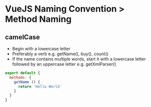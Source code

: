 # VueJS Naming Convention > Method Naming

## camelCase
- Begin with a lowercase letter
- Preferably a verb e.g. getName(), buy(), count()
- If the name contains multiple words, start it with a lowercase letter followed by an uppercase letter e.g. getXmlParser()

```javascript
export default {
  methods: {
    getName () {
      return 'Hello World'
    }
  }
}
```
